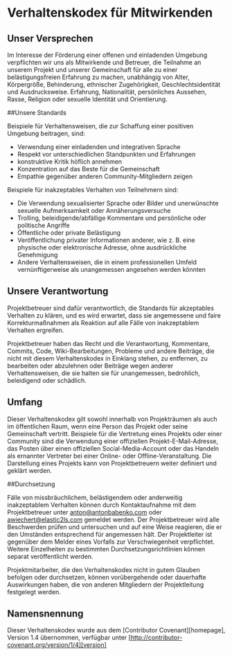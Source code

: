 # Verhaltenskodex für Mitwirkenden

## Unser Versprechen

Im Interesse der Förderung einer offenen und einladenden Umgebung verpflichten wir uns als Mitwirkende und Betreuer, die Teilnahme an unserem Projekt und unserer Gemeinschaft für alle zu einer belästigungsfreien Erfahrung zu machen, unabhängig von Alter, Körpergröße, Behinderung, ethnischer Zugehörigkeit, Geschlechtsidentität und Ausdrucksweise. Erfahrung, Nationalität, persönliches Aussehen, Rasse, Religion oder sexuelle Identität und Orientierung.

##Unsere Standards

Beispiele für Verhaltensweisen, die zur Schaffung einer positiven Umgebung beitragen, sind:

* Verwendung einer einladenden und integrativen Sprache
* Respekt vor unterschiedlichen Standpunkten und Erfahrungen
* konstruktive Kritik höflich annehmen
* Konzentration auf das Beste für die Gemeinschaft
* Empathie gegenüber anderen Community-Mitgliedern zeigen

Beispiele für inakzeptables Verhalten von Teilnehmern sind:

* Die Verwendung sexualisierter Sprache oder Bilder und unerwünschte sexuelle Aufmerksamkeit oder Annäherungsversuche
* Trolling, beleidigende/abfällige Kommentare und persönliche oder politische Angriffe
* Öffentliche oder private Belästigung
* Veröffentlichung privater Informationen anderer, wie z. B. eine physische oder elektronische Adresse, ohne ausdrückliche Genehmigung
* Andere Verhaltensweisen, die in einem professionellen Umfeld vernünftigerweise als unangemessen angesehen werden könnten

## Unsere Verantwortung

Projektbetreuer sind dafür verantwortlich, die Standards für akzeptables Verhalten zu klären, und es wird erwartet, dass sie angemessene und faire Korrekturmaßnahmen als Reaktion auf alle Fälle von inakzeptablem Verhalten ergreifen.

Projektbetreuer haben das Recht und die Verantwortung, Kommentare, Commits, Code, Wiki-Bearbeitungen, Probleme und andere Beiträge, die nicht mit diesem Verhaltenskodex in Einklang stehen, zu entfernen, zu bearbeiten oder abzulehnen oder Beiträge wegen anderer Verhaltensweisen, die sie halten sie für unangemessen, bedrohlich, beleidigend oder schädlich.

## Umfang

Dieser Verhaltenskodex gilt sowohl innerhalb von Projekträumen als auch im öffentlichen Raum, wenn eine Person das Projekt oder seine Gemeinschaft vertritt. Beispiele für die Vertretung eines Projekts oder einer Community sind die Verwendung einer offiziellen Projekt-E-Mail-Adresse, das Posten über einen offiziellen Social-Media-Account oder das Handeln als ernannter Vertreter bei einer Online- oder Offline-Veranstaltung. Die Darstellung eines Projekts kann von Projektbetreuern weiter definiert und geklärt werden.

##Durchsetzung

Fälle von missbräuchlichem, belästigendem oder anderweitig inakzeptablem Verhalten können durch Kontaktaufnahme mit dem Projektbetreuer unter anton@antonbabenko.com oder awiechert@elastic2ls.com gemeldet werden. Der Projektbetreuer wird alle Beschwerden prüfen und untersuchen und auf eine Weise reagieren, die er den Umständen entsprechend für angemessen hält. Der Projektleiter ist gegenüber dem Melder eines Vorfalls zur Verschwiegenheit verpflichtet. Weitere Einzelheiten zu bestimmten Durchsetzungsrichtlinien können separat veröffentlicht werden.

Projektmitarbeiter, die den Verhaltenskodex nicht in gutem Glauben befolgen oder durchsetzen, können vorübergehende oder dauerhafte Auswirkungen haben, die von anderen Mitgliedern der Projektleitung festgelegt werden.

## Namensnennung

Dieser Verhaltenskodex wurde aus dem [Contributor Covenant][homepage], Version 1.4 übernommen, verfügbar unter [http://contributor-covenant.org/version/1/4][version]

[Startseite]: http://contributor-covenant.org
[Version]: http://contributor-covenant.org/version/1/4/
